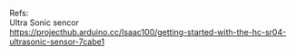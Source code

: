 Refs: <br>
Ultra Sonic sencor <br>
https://projecthub.arduino.cc/Isaac100/getting-started-with-the-hc-sr04-ultrasonic-sensor-7cabe1
